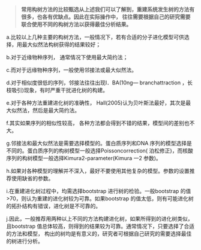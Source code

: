 >**常用构树方法的比较甄选从上述我们可以了解到，重建系统发生树的方法有很多，也各有优缺点。因此在实际操作中， 往往需要根据自己的研究需要联合使用不同的构树方法以获得最佳分析结果。**

a.比较以上几种主要的构树方法，一般情况下，若有合适的分子进化模型可供选择，用最大似然法构树获得的结果较好；

b.对于近缘物种序列， 通常情况下使用最大简约法；

c.而对于远缘物种序列，一般使用邻接法或最大似然法。

d.对于相似度很低的序列，邻接法往往出现I．BA(10ng— branchattraction ，长枝吸引)现象，有时严重干扰进化树的构建。

e.对于各种方法重建进化树的准确性， Hall(2005)认为贝叶斯法最好，其次是最大似然法，然后是最大简约法。

f.其实如果序列的相似性较高， 各种方法都会得到不错的结果，模型间的差别也不大。

g.邻接法和最大似然法是需要选择模型的。蛋白质序列和DNA 序列的模型选择是不同的。蛋白质序列的构树模型一般选择Poissoncorrection( 泊松修正)，而核酸序列的构树模型一般选择Kimura2-parameter(Kimura 一2 参数)。

h.如果对各种模型的理解并不深入，最好不要使用其他复杂的模型。参数的设置推荐使用缺省的参数。

i.在重建进化树过程中，均需选择bootstrap 进行树的检验。一般bootstrap 的值>70，则认为重建的进化树较为可靠。如果bootstrap 的值太低，则有可能进化树的拓扑结构有错误，进化树是不可靠的。

j.因此，一般推荐用两种以上不同的方法构建进化树，如果所得到的进化树类似，且bootstrap 值总体较高，则得到的结果较为可靠。通常情况下，只要选择了合适的方法和模型， 构出的树均是有意义的，研究者可根据自己研究的需要选择最佳的树进行分析。